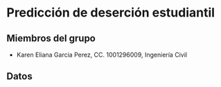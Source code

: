 # Predicción de deserción estudiantil
## Miembros del grupo 
* Karen Eliana Garcia Perez, CC. 1001296009, Ingeniería Civil 
## Datos
